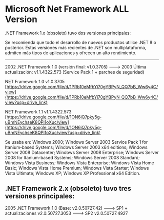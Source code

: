 # Microsoft Net Framework ALL Version
.NET Framework 1.x (obsoleto) tuvo dos versiones principales:

Se recomienda que todo el desarrollo de nuevos productos utilice .NET 8 o posterior. Estas versiones más recientes de .NET son multiplataforma, admiten más tipos de aplicaciones y ofrecen un alto rendimiento.

-----------------------------------------------------------------------------------------------
2002 .NET Framework 1.0 (versión final: v1.0.3705) ---> 2003 Última actualización: v1.1.4322.573 (Service Pack 1 + parches de seguridad)

NET Framework 1.0 v1.0.3705 [https://drive.google.com/file/d/1PRb10eMfbYi70gYBPyN_QQ7bB_Ww6y4C/view](https://drive.google.com/file/d/1PRb10eMfbYi70gYBPyN_QQ7bB_Ww6y4C/view?usp=drive_link)

NET Framework 1.1 v1.1.4322.573 [https://drive.google.com/file/d/1ON6iQ7pky5g-uBmNEychseK8QPi1oXuc/view](https://drive.google.com/file/d/1ON6iQ7pky5g-uBmNEychseK8QPi1oXuc/view?usp=drive_link)

Se usaba en: Windows 2000; Windows Server 2003 Service Pack 1 for Itanium-based Systems; Windows Server 2003 x64 editions; Windows Server 2008 Datacenter; Windows Server 2008 Enterprise; Windows Server 2008 for Itanium-based Systems; Windows Server 2008 Standard; Windows Vista Business; Windows Vista Enterprise; Windows Vista Home Basic; Windows Vista Home Premium; Windows Vista Starter; Windows Vista Ultimate; Windows XP; Windows XP Professional x64 Edition.

.NET Framework 2.x (obsoleto) tuvo tres versiones principales:
-----------------------------------------------------------------------------------------------
2005 .NET Framework 1.0 (Base: v2.0.50727.42) ---> SP1 + actualizaciones v2.0.50727.3053 ---> SP2 v2.0.50727.4927
